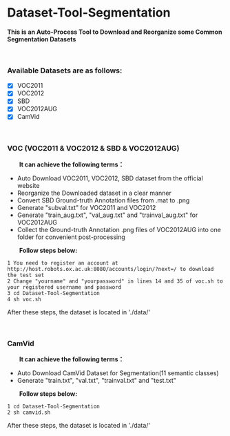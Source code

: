 # Dataset-Tool-Segmentation

**This is an Auto-Process Tool to Download and Reorganize some Common Segmentation Datasets**

&nbsp;

### Available Datasets are as follows:
- [x] VOC2011
- [x] VOC2012
- [x] SBD
- [x] VOC2012AUG
- [x] CamVid

&nbsp;

### VOC  (VOC2011 & VOC2012 & SBD & VOC2012AUG)

&emsp;&emsp;**It can achieve the following terms：**
+ Auto Download VOC2011, VOC2012, SBD dataset from the official website
+ Reorganize the Downloaded dataset in a clear manner
+ Convert SBD Ground-truth Annotation files from .mat to .png
+ Generate "subval.txt" for VOC2011 and VOC2012
+ Generate "train_aug.txt", "val_aug.txt" and "trainval_aug.txt" for VOC2012AUG
+ Collect the Ground-truth Annotation .png files of VOC2012AUG into one folder for convenient post-processing

&emsp;&emsp;**Follow steps below:**  

```
1 You need to register an account at http://host.robots.ox.ac.uk:8080/accounts/login/?next=/ to download the test set
2 Change "yourname" and "yourpassword" in lines 14 and 35 of voc.sh to your registered username and password
3 cd Dataset-Tool-Segmentation
4 sh voc.sh 
```
After these steps, the dataset is located in './data/' 

&nbsp;

### CamVid

&emsp;&emsp;**It can achieve the following terms：**
+ Auto Download CamVid Dataset for Segmentation(11 semantic classes)
+ Generate "train.txt", "val.txt", "trainval.txt" and "test.txt"

&emsp;&emsp;**Follow steps below:**  
```
1 cd Dataset-Tool-Segmentation
2 sh camvid.sh
```
After these steps, the dataset is located in './data/' 


